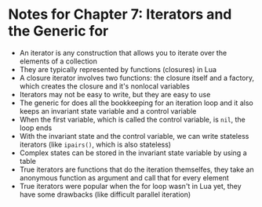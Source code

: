 Notes for Chapter 7: Iterators and the Generic for
==================================================

- An iterator is any construction that allows you to iterate over the elements
  of a collection
- They are typically represented by functions (closures) in Lua
- A closure iterator involves two functions: the closure itself and a factory,
  which creates the closure and it's nonlocal variables
- Iterators may not be easy to write, but they are easy to use
- The generic for does all the bookkeeping for an iteration loop and it also
  keeps an invariant state variable and a control variable
- When the first variable, which is called the control variable, is `nil`, the
  loop ends
- With the invariant state and the control variable, we can write stateless
  iterators (like `ipairs()`, which is also stateless)
- Complex states can be stored in the invariant state variable by using a
  table
- True iterators are functions that do the iteration themselfes, they take an
  anonymous function as argument and call that for every element
- True iterators were popular when the for loop wasn't in Lua yet, they have
  some drawbacks (like difficult parallel iteration)
